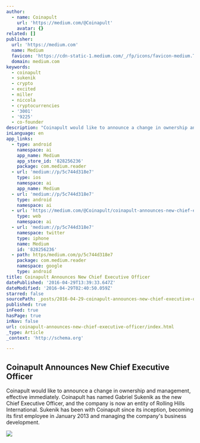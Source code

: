 ```yaml
---
author:
  - name: Coinapult
    url: 'https://medium.com/@Coinapult'
    avatar: {}
related: []
publisher:
  url: 'https://medium.com'
  name: Medium
  favicon: 'https://cdn-static-1.medium.com/_/fp/icons/favicon-medium.TAS6uQ-Y7kcKgi0xjcYHXw.ico'
  domain: medium.com
keywords:
  - coinapult
  - sukenik
  - crypto
  - excited
  - miller
  - niccola
  - cryptocurrencies
  - '3001'
  - '9225'
  - co-founder
description: "Coinapult would like to announce a change in ownership and management, effective immediately. Coinapult has named Gabriel Sukenik as the new Chief Executive Officer, and the company is now an entity of Rolling Hills International. Sukenik has been with Coinapult since its inception, becoming its first employee in January 2013 and managing the company's business development."
inLanguage: en
app_links:
  - type: android
    namespace: ai
    app_name: Medium
    app_store_id: '828256236'
    package: com.medium.reader
  - url: 'medium://p/5c744d318e7'
    type: ios
    namespace: ai
    app_name: Medium
  - url: 'medium://p/5c744d318e7'
    type: android
    namespace: ai
  - url: 'https://medium.com/@Coinapult/coinapult-announces-new-chief-executive-officer-5c744d318e7'
    type: web
    namespace: ai
  - url: 'medium://p/5c744d318e7'
    namespace: twitter
    type: iphone
    name: Medium
    id: '828256236'
  - path: https/medium.com/p/5c744d318e7
    package: com.medium.reader
    namespace: google
    type: android
title: Coinapult Announces New Chief Executive Officer
datePublished: '2016-04-29T13:39:33.647Z'
dateModified: '2016-04-29T02:40:50.059Z'
starred: false
sourcePath: _posts/2016-04-29-coinapult-announces-new-chief-executive-officer.md
published: true
inFeed: true
hasPage: true
inNav: false
url: coinapult-announces-new-chief-executive-officer/index.html
_type: Article
_context: 'http://schema.org'

---
```

<article style=""><h1>Coinapult Announces New Chief Executive Officer</h1><p>Coinapult would like to announce a change in ownership and management, effective immediately. Coinapult has named Gabriel Sukenik as the new Chief Executive Officer, and the company is now an entity of Rolling Hills International. Sukenik has been with Coinapult since its inception, becoming its first employee in January 2013 and managing the company's business development.</p><img src="https://cdn-images-1.medium.com/fit/c/60/60/1*0Otu9z4FM03OltQR7hzMuA.jpeg" /></article>